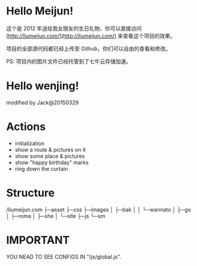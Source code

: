 Hello Meijun!
=============

这个是 2012 年送给我女朋友的生日礼物，你可以直接访问 [http://liumeijun.com/](http://liumeijun.com/) 来查看这个项目的效果。

项目的全部源代码都已经上传至 Github，你们可以自由的查看和修改。

PS: 项目内的图片文件已经托管到了七牛云存储加速。

Hello wenjing!
==============

modified by Jack@20150329

Actions
=======

* initialization
* show a route & pictures on it
* show some place & pictures
* show "happy birthday" marks
* ring down the curtain

Structure
==========

/liumeijun.com
├─asset
├─css
├─images
│  ├─bak
│  │  └─wannato
│  ├─go
│  ├─roma
│  ├─she
│  └─site
├─js
└─sm

IMPORTANT
=========

YOU NEAD TO SEE CONFIGS IN "/js/global.js".
